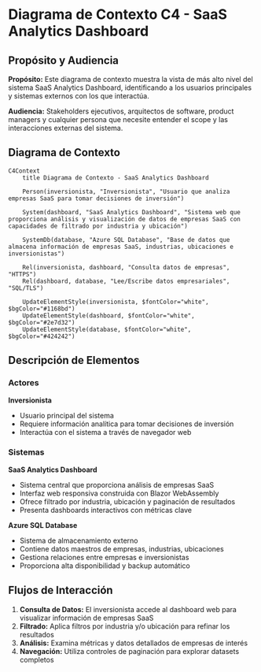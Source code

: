# Diagrama de Contexto C4 - SaaS Analytics Dashboard

## Propósito y Audiencia

**Propósito:** Este diagrama de contexto muestra la vista de más alto nivel del sistema SaaS Analytics Dashboard, identificando a los usuarios principales y sistemas externos con los que interactúa.

**Audiencia:** Stakeholders ejecutivos, arquitectos de software, product managers y cualquier persona que necesite entender el scope y las interacciones externas del sistema.

## Diagrama de Contexto

```mermaid
C4Context
    title Diagrama de Contexto - SaaS Analytics Dashboard

    Person(inversionista, "Inversionista", "Usuario que analiza empresas SaaS para tomar decisiones de inversión")
    
    System(dashboard, "SaaS Analytics Dashboard", "Sistema web que proporciona análisis y visualización de datos de empresas SaaS con capacidades de filtrado por industria y ubicación")
    
    SystemDb(database, "Azure SQL Database", "Base de datos que almacena información de empresas SaaS, industrias, ubicaciones e inversionistas")
    
    Rel(inversionista, dashboard, "Consulta datos de empresas", "HTTPS")
    Rel(dashboard, database, "Lee/Escribe datos empresariales", "SQL/TLS")
    
    UpdateElementStyle(inversionista, $fontColor="white", $bgColor="#1168bd")
    UpdateElementStyle(dashboard, $fontColor="white", $bgColor="#2e7d32")
    UpdateElementStyle(database, $fontColor="white", $bgColor="#424242")
```

## Descripción de Elementos

### Actores

**Inversionista**
- Usuario principal del sistema
- Requiere información analítica para tomar decisiones de inversión
- Interactúa con el sistema a través de navegador web

### Sistemas

**SaaS Analytics Dashboard**
- Sistema central que proporciona análisis de empresas SaaS
- Interfaz web responsiva construida con Blazor WebAssembly
- Ofrece filtrado por industria, ubicación y paginación de resultados
- Presenta dashboards interactivos con métricas clave

**Azure SQL Database**
- Sistema de almacenamiento externo
- Contiene datos maestros de empresas, industrias, ubicaciones
- Gestiona relaciones entre empresas e inversionistas
- Proporciona alta disponibilidad y backup automático

## Flujos de Interacción

1. **Consulta de Datos:** El inversionista accede al dashboard web para visualizar información de empresas SaaS
2. **Filtrado:** Aplica filtros por industria y/o ubicación para refinar los resultados
3. **Análisis:** Examina métricas y datos detallados de empresas de interés
4. **Navegación:** Utiliza controles de paginación para explorar datasets completos